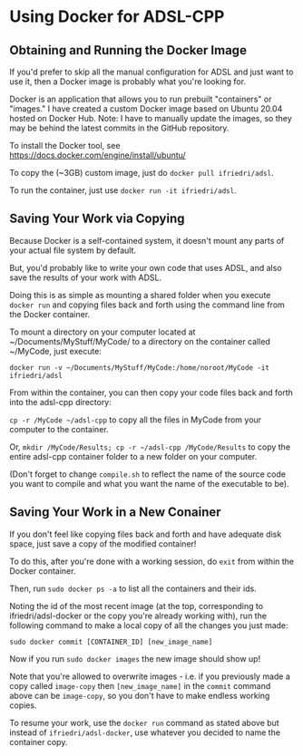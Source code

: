 # Using Docker for ADSL-CPP

## Obtaining and Running the Docker Image
If you'd prefer to skip all the manual configuration for ADSL and just want to use it,
then a Docker image is probably what you're looking for.

Docker is an application that allows you to run prebuilt "containers" or "images."
I have created a custom Docker image based on Ubuntu 20.04 hosted on Docker Hub. Note: I have to manually update the images, so they may be behind the latest commits in the GitHub repository.

To install the Docker tool, see https://docs.docker.com/engine/install/ubuntu/

To copy the (~3GB) custom image, just do `docker pull ifriedri/adsl`. 

To run the container, just use `docker run -it ifriedri/adsl`.

## Saving Your Work via Copying

Because Docker is a self-contained system, it doesn't mount any parts of your actual file system by default.

But, you'd probably like to write your own code that uses ADSL, and also save the results of your work with ADSL.

Doing this is as simple as mounting a shared folder when you execute `docker run` and copying files back and forth
using the command line from the Docker container.

To mount a directory on your computer located at ~/Documents/MyStuff/MyCode/ to a directory on the container called ~/MyCode, just execute:

`docker run -v ~/Documents/MyStuff/MyCode:/home/noroot/MyCode -it ifriedri/adsl`

From within the container, you can then copy your code files back and forth into the adsl-cpp directory:

`cp -r /MyCode ~/adsl-cpp` to copy all the files in MyCode from your computer to the container.

Or, `mkdir /MyCode/Results; cp -r ~/adsl-cpp /MyCode/Results` to copy the entire adsl-cpp container folder to a new folder on your computer.

(Don't forget to change `compile.sh` to reflect the name of the source code you want to compile and what you want the name of the executable to be).

## Saving Your Work in a New Conainer

If you don't feel like copying files back and forth and have adequate disk space, just save a copy of the modified container!

To do this, after you're done with a working session, do `exit` from within the Docker container.

Then, run `sudo docker ps -a` to list all the containers and their ids.

Noting the id of the most recent image (at the top, corresponding to ifriedri/adsl-docker or the copy you're already working with), run the following command to make a local copy of all the changes you just made:

`sudo docker commit [CONTAINER_ID] [new_image_name]`

Now if you run `sudo docker images` the new image should show up!

Note that you're allowed to overwrite images - i.e. if you previously made a copy called `image-copy` then `[new_image_name]` in the `commit` command above can be `image-copy`, so you don't have to make endless working copies.

To resume your work, use the `docker run` command as stated above but instead of `ifriedri/adsl-docker`, use whatever you decided to name the container copy.
